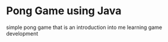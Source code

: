 # Pong Game using Java 
simple pong game that is an introduction into me learning game development 
